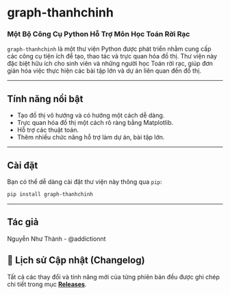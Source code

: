 # graph-thanhchinh
### Một Bộ Công Cụ Python Hỗ Trợ Môn Học Toán Rời Rạc

`graph-thanhchinh` là một thư viện Python được phát triển nhằm cung cấp các công cụ tiện ích để tạo, thao tác và trực quan hóa đồ thị. Thư viện này đặc biệt hữu ích cho sinh viên và những người học Toán rời rạc, giúp đơn giản hóa việc thực hiện các bài tập lớn và dự án liên quan đến đồ thị.

---

## Tính năng nổi bật

* Tạo đồ thị vô hướng và có hướng một cách dễ dàng.
* Trực quan hóa đồ thị một cách rõ ràng bằng Matplotlib.
* Hỗ trợ các thuật toán.
* Thêm nhiều chức năng hỗ trợ làm dự án, bài tập lớn.

---

## Cài đặt

Bạn có thể dễ dàng cài đặt thư viện này thông qua `pip`:

```bash
pip install graph-thanhchinh
```

---

## Tác giả

Nguyễn Như Thành - @addictionnt

## 📜 Lịch sử Cập nhật (Changelog)

Tất cả các thay đổi và tính năng mới của từng phiên bản đều được ghi chép chi tiết trong mục [**Releases**](https://github.com/addictionnt/Graph-tool/releases).

